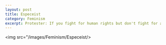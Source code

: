 ```yaml
---
layout: post
title: Especeist
category: Feminism
excerpt: Protester: If you fight for human rights but don't fight for animal rights, you're being a speciesist.
---
```

<img src="/images/Feminism/Especeist/>
